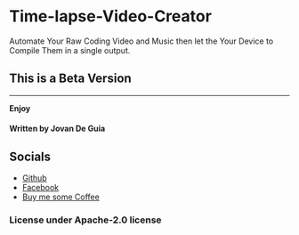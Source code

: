 # Time-lapse-Video-Creator
Automate Your Raw Coding Video and Music then let the Your Device to Compile Them in a single output. 

## This is a Beta Version

----

****Enjoy****
#### Written by Jovan De Guia

## Socials

- [Github](https://github.com/jxmked)
- [Facebook](https://www.facebook.com/deguia25)
- [Buy me some Coffee](https://www.buymeacoffee.com/jxmked)

### License under Apache-2.0 license